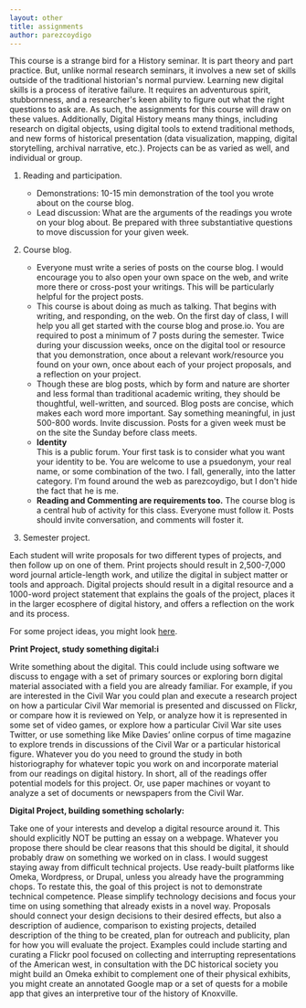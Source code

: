 ```yaml
---
layout: other
title: assignments
author: parezcoydigo
---
```


This course is a strange bird for a History seminar. It is part theory and part practice. But, unlike normal research seminars, it involves a new set of skills outside of the traditional historian's normal purview. Learning new digital skills is a process of iterative failure. It requires an adventurous spirit, stubbornness, and a researcher's keen ability to figure out what the right questions to ask are. As such, the assignments for this course will draw on these values. Additionally, Digital History means many things, including research on digital objects, using digital tools to extend traditional methods, and new forms of historical presentation (data visualization, mapping, digital storytelling, archival narrative, etc.). Projects can be as varied as well, and individual or group.  

1.  Reading and participation.  
    *  Demonstrations: 10-15 min demonstration of the tool you wrote about on the course blog.  
    *  Lead discussion: What are the arguments of the readings you wrote on your blog about. Be prepared with three substantiative questions to move discussion for your given week.  
2.  Course blog.   
    *  Everyone must write a series of posts on the course blog. I would encourage you to also open your own space on the web, and write more there or cross-post your writings. This will be particularly helpful for the project posts.  
    *  This course is about doing as much as talking. That begins with writing, and responding, on the web. On the first day of class, I will help you all get started with the course blog and prose.io. You are required to post a minimum of 7 posts during the semester. Twice during your discussion weeks, once on the digital tool or resource that you demonstration, once about a relevant work/resource you found on your own, once about each of your project proposals, and a reflection on your project. 
    *  Though these are blog posts, which by form and nature are shorter and less formal than traditional academic writing, they should be thoughtful, well-written, and sourced. Blog posts are concise, which makes each word more important. Say something meaningful, in just 500-800 words. Invite discussion. Posts for a given week must be on the site the Sunday before class meets.  
    *  **Identity**  
This is a public forum. Your first task is to consider what you want your identity to be. You are welcome to use a psuedonym, your real name, or some combination of the two. I fall, generally, into the latter category. I'm found around the web as parezcoydigo, but I don't hide the fact that he is me.  
    *  **Reading and Commenting are requirements too.**  The course blog is a central hub of activity for this class. Everyone must follow it. Posts should invite conversation, and comments will foster it.  


3.  Semester project. 

Each student will write proposals for two different types of projects, and then follow up on one of them. Print projects should result in 2,500-7,000 word journal article-length work, and utilize the digital in subject matter or tools and approach. Digital projects should result in a digital resource and a 1000-word project statement that explains the goals of the project, places it in the larger ecosphere of digital history, and offers a reflection on the work and its process.  

For some project ideas, you might look [here](http://www.dighist.org/project-ideas/). 

**Print Project, study something digital:i**  

Write something about the digital. This could include using software we discuss to engage with a set of primary sources or exploring born digital material associated with a field you are already familiar.  For example, if you are interested in the Civil War  you could plan and execute a research project on how a particular Civil War memorial is presented and discussed on Flickr, or compare how it is reviewed on Yelp, or analyze how it is represented in some set of video games, or explore how a particular Civil War site uses Twitter, or use something like Mike Davies’ online corpus of time magazine to explore trends in discussions of the Civil War or a particular historical figure. Whatever you do you need to ground the study in both historiography for whatever topic you work on and incorporate material from our readings on digital history. In short, all of the readings offer potential models for this project. Or, use paper machines or voyant to analyze a set of documents or newspapers from the Civil War.  

**Digital Project, building something scholarly:**  

Take one of your interests and develop a digital resource around it. This should explicitly NOT be putting an essay on a webpage. Whatever you propose there should be clear reasons that this should be digital, it should probably draw on something we worked on in class. I would suggest staying away from difficult technical projects. Use ready-built platforms like Omeka, Wordpress, or Drupal, unless you already have the programming chops.  To restate this, the goal of this project is not to demonstrate technical competence. Please simplify technology decisions and focus your time on using something that already exists in a novel way. Proposals should connect your design decisions to their desired effects, but also a description of audience, comparison to existing projects, detailed description of the thing to be created, plan for outreach and publicity, plan for how you will evaluate the project. Examples could include starting and curating a Flickr pool focused on collecting and interrupting representations of the American west, in consultation with the DC historical society you might build an Omeka exhibit to complement one of their physical exhibits, you might create an annotated Google map or a set of quests for a mobile app that gives an interpretive tour of the history of Knoxville.
